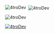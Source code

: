 
<!-- Github Stats -->
<p><img align="left" src="https://github-readme-stats.vercel.app/api/top-langs?username=4troDev&show_icons=true&locale=en&layout=compact" alt="4troDev" /></p>

<p>&nbsp;<img align="center" src="https://github-readme-stats.vercel.app/api?username=4troDev&show_icons=true&locale=en" alt="4troDev" /></p>

<p><img align="center" src="https://github-readme-streak-stats.herokuapp.com/?user=4troDev&" alt="4troDev" /></p>


<p align="left"> <a href="https://github.com/ryo-ma/github-profile-trophy"><img src="https://github-profile-trophy.vercel.app/?username=4troDev" alt="4troDev" /></a> </p>

<!-- Github Stats -->
